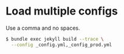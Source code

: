 # Load multiple configs

Use a comma and no spaces.

```sh
$ bundle exec jekyll build --trace \
  --config _config.yml,_config_prod.yml
```
